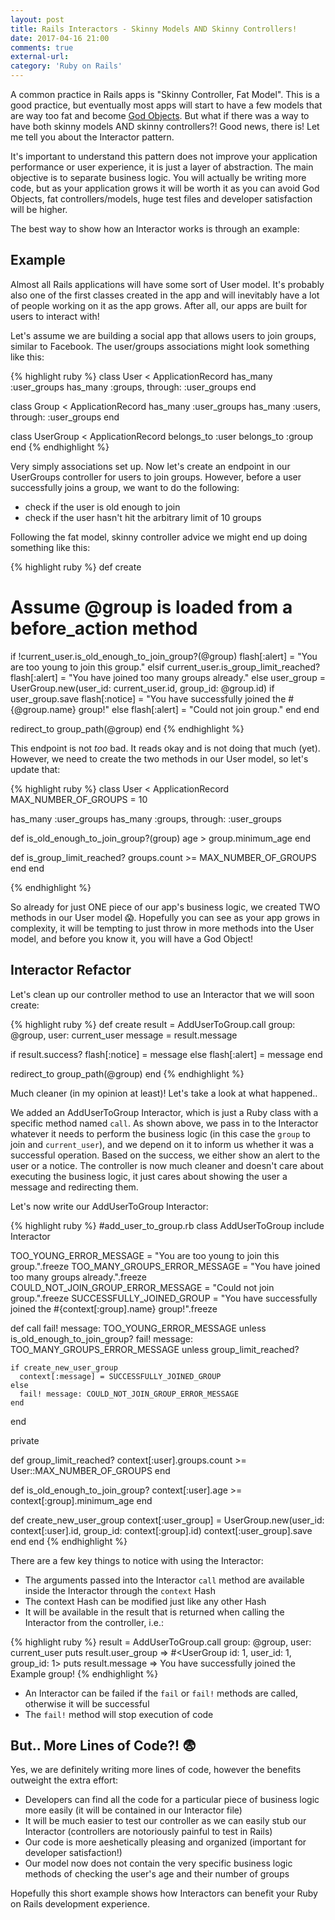 ```yaml
---
layout: post
title: Rails Interactors - Skinny Models AND Skinny Controllers!
date: 2017-04-16 21:00
comments: true
external-url:
category: 'Ruby on Rails'
---
```


A common practice in Rails apps is "Skinny Controller, Fat Model". This is a good practice, but eventually most apps will start to have a few models that are way too fat and become [God Objects](https://en.wikipedia.org/wiki/God_object). But what if there was a way to have both skinny models AND skinny controllers?! Good news, there is! Let me tell you about the Interactor pattern.

It's important to understand this pattern does not improve your application performance or user experience, it is just a layer of abstraction. The main objective is to separate business logic. You will actually be writing more code, but as your application grows it will be worth it as you can avoid God Objects, fat controllers/models, huge test files and developer satisfaction will be higher.

The best way to show how an Interactor works is through an example:

## Example

Almost all Rails applications will have some sort of User model. It's probably also one of the first classes created in the app and will inevitably have a lot of people working on it as the app grows. After all, our apps are built for users to interact with!

Let's assume we are building a social app that allows users to join groups, similar to Facebook. The user/groups associations might look something like this:

{% highlight ruby %}
class User < ApplicationRecord
  has_many :user_groups
  has_many :groups, through: :user_groups
end

class Group < ApplicationRecord
  has_many :user_groups
  has_many :users, through: :user_groups
end

class UserGroup < ApplicationRecord
  belongs_to :user
  belongs_to :group
end
{% endhighlight %}

Very simply associations set up. Now let's create an endpoint in our UserGroups controller for users to join groups. However, before a user successfully joins a group, we want to do the following:

* check if the user is old enough to join
* check if the user hasn't hit the arbitrary limit of 10 groups

Following the fat model, skinny controller advice we might end up doing something like this:

{% highlight ruby %}
def create
  # Assume @group is loaded from a before_action method

  if !current_user.is_old_enough_to_join_group?(@group)
    flash[:alert] = "You are too young to join this group."
  elsif current_user.is_group_limit_reached?
    flash[:alert] = "You have joined too many groups already."
  else
    user_group = UserGroup.new(user_id: current_user.id, group_id: @group.id)
    if user_group.save
      flash[:notice] = "You have successfully joined the #{@group.name} group!"
    else
      flash[:alert] = "Could not join group."
    end
  end

  redirect_to group_path(@group)
end
{% endhighlight %}

This endpoint is not *too* bad. It reads okay and is not doing that much (yet). However, we need to create the two methods in our User model, so let's update that:

{% highlight ruby %}
class User < ApplicationRecord
  MAX_NUMBER_OF_GROUPS = 10

  has_many :user_groups
  has_many :groups, through: :user_groups

  def is_old_enough_to_join_group?(group)
    age > group.minimum_age
  end

  def is_group_limit_reached?
    groups.count >= MAX_NUMBER_OF_GROUPS
  end
end

{% endhighlight %}

So already for just ONE piece of our app's business logic, we created TWO methods in our User model 😱. Hopefully you can see as your app grows in complexity, it will be tempting to just throw in more methods into the User model, and before you know it, you will have a God Object!

## Interactor Refactor

Let's clean up our controller method to use an Interactor that we will soon create:

{% highlight ruby %}
def create
  result = AddUserToGroup.call group: @group, user: current_user
  message = result.message

  if result.success?
    flash[:notice] = message
  else
    flash[:alert] = message
  end

  redirect_to group_path(@group)
end
{% endhighlight %}

Much cleaner (in my opinion at least)! Let's take a look at what happened..

We added an AddUserToGroup Interactor, which is just a Ruby class with a specific method named `call`. As shown above, we pass in to the Interactor whatever it needs to perform the business logic (in this case the `group` to join and `current_user`), and we depend on it to inform us whether it was a successful operation. Based on the success, we either show an alert to the user or a notice. The controller is now much cleaner and doesn't care about executing the business logic, it just cares about showing the user a message and redirecting them.

Let's now write our AddUserToGroup Interactor:

{% highlight ruby %}
#add_user_to_group.rb
class AddUserToGroup
  include Interactor

  TOO_YOUNG_ERROR_MESSAGE = "You are too young to join this group.".freeze
  TOO_MANY_GROUPS_ERROR_MESSAGE = "You have joined too many groups already.".freeze
  COULD_NOT_JOIN_GROUP_ERROR_MESSAGE = "Could not join group.".freeze
  SUCCESSFULLY_JOINED_GROUP = "You have successfully joined the #{context[:group].name} group!".freeze

  def call
    fail! message: TOO_YOUNG_ERROR_MESSAGE unless is_old_enough_to_join_group?
    fail! message: TOO_MANY_GROUPS_ERROR_MESSAGE unless group_limit_reached?

    if create_new_user_group
      context[:message] = SUCCESSFULLY_JOINED_GROUP
    else
      fail! message: COULD_NOT_JOIN_GROUP_ERROR_MESSAGE
    end
  end

  private

  def group_limit_reached?
    context[:user].groups.count >= User::MAX_NUMBER_OF_GROUPS
  end

  def is_old_enough_to_join_group?
    context[:user].age >= context[:group].minimum_age
  end

  def create_new_user_group
    context[:user_group] = UserGroup.new(user_id: context[:user].id, group_id: context[:group].id)
    context[:user_group].save
  end
end
{% endhighlight %}

There are a few key things to notice with using the Interactor:

* The arguments passed into the Interactor `call` method are available inside the Interactor through the `context` Hash
* The context Hash can be modified just like any other Hash
* It will be available in the result that is returned when calling the Interactor from the controller, i.e.:

{% highlight ruby %}
result = AddUserToGroup.call group: @group, user: current_user
puts result.user_group
 => #<UserGroup id: 1, user_id: 1, group_id: 1>
puts result.message
=> You have successfully joined the Example group!
{% endhighlight %}

* An Interactor can be failed if the `fail` or `fail!` methods are called, otherwise it will be successful
* The `fail!` method will stop execution of code

## But.. More Lines of Code?! 😨

Yes, we are definitely writing more lines of code, however the benefits outweight the extra effort:

* Developers can find all the code for a particular piece of business logic more easily (it will be contained in our Interactor file)
* It will be much easier to test our controller as we can easily stub our Interactor (controllers are notoriously painful to test in Rails)
* Our code is more aeshetically pleasing and organized (important for developer satisfaction!)
* Our model now does not contain the very specific business logic methods of checking the user's age and their number of groups

Hopefully this short example shows how Interactors can benefit your Ruby on Rails development experience.